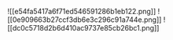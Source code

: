 ![[e54fa5417a6f71ed546591286b1eb122.png]]
![[0e909663b27ccf3db6e3c296c91a744e.png]]
![[dc0c5718d2b6d410ac9737e85cb26bc1.png]]